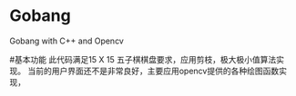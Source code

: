 # Gobang
Gobang with C++ and Opencv

#基本功能
此代码满足15 X 15 五子棋棋盘要求，应用剪枝，极大极小值算法实现。
当前的用户界面还不是非常良好，主要应用opencv提供的各种绘图函数实现，

